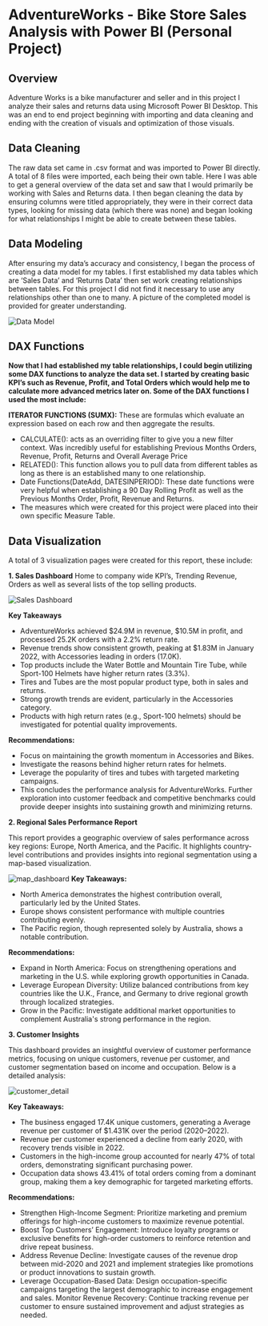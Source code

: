 # AdventureWorks - Bike Store Sales Analysis with Power BI (Personal Project)

## Overview
Adventure Works is a bike manufacturer and seller and in this project I analyze their sales and returns data using Microsoft Power BI Desktop. This was an end to end project beginning with importing and data cleaning and ending with the creation of visuals and optimization of those visuals.

## Data Cleaning
The raw data set came in .csv format and was imported to Power BI directly. A total of 8 files were imported, each being their own table. Here I was able to get a general overview of the data set and saw that I would primarily be working with Sales and Returns data. I then began cleaning the data by ensuring columns were titled appropriately, they were in their correct data types, looking for missing data (which there was none) and began looking for what relationships I might be able to create between these tables.

## Data Modeling
After ensuring my data’s accuracy and consistency, I began the process of creating a data model for my tables. I first established my data tables which are ‘Sales Data’ and ‘Returns Data’ then set work creating relationships between tables. For this project I did not find it necessary to use any relationships other than one to many. A picture of the completed model is provided for greater understanding.

![Data Model](https://github.com/Sharath2903/Power_BI_AdventureWorks_Analysis/blob/main/data_model.PNG)

## DAX Functions
**Now that I had established my table relationships, I could begin utilizing some DAX functions to analyze the data set. I started by creating basic KPI’s such as Revenue, Profit, and Total Orders which would help me to calculate more advanced metrics later on. Some of the DAX functions I used the most include:**

**ITERATOR FUNCTIONS (SUMX):** These are formulas which evaluate an expression based on each row and then aggregate the results.
- CALCULATE(): acts as an overriding filter to give you a new filter context. Was incredibly useful for establishing Previous Months Orders, Revenue, Profit, 
  Returns and Overall Average Price
- RELATED(): This function allows you to pull data from different tables as long as there is an established many to one relationship.
- Date Functions(DateAdd, DATESINPERIOD): These date functions were very helpful when establishing a 90 Day Rolling Profit as well as the Previous Months Order, 
  Profit, Revenue and Returns.
- The measures which were created for this project were placed into their own specific Measure Table.

## Data Visualization
A total of 3 visualization pages were created for this report, these include:

**1. Sales Dashboard** 
Home to company wide KPI’s, Trending Revenue, Orders as well as several lists of the top selling products.

![Sales Dashboard](https://github.com/Sharath2903/Power_BI_AdventureWorks_Analysis/blob/main/sales_perfomance.PNG)

**Key Takeaways**
- AdventureWorks achieved $24.9M in revenue, $10.5M in profit, and processed 25.2K orders with a 2.2% return rate. 
- Revenue trends show consistent growth, peaking at $1.83M in January 2022, with Accessories leading in orders (17.0K).
- Top products include the Water Bottle and Mountain Tire Tube, while Sport-100 Helmets have higher return rates (3.3%). 
- Tires and Tubes are the most popular product type, both in sales and returns.
- Strong growth trends are evident, particularly in the Accessories category.
- Products with high return rates (e.g., Sport-100 helmets) should be investigated for potential quality improvements.

**Recommendations:**
- Focus on maintaining the growth momentum in Accessories and Bikes.
- Investigate the reasons behind higher return rates for helmets.
- Leverage the popularity of tires and tubes with targeted marketing campaigns.
- This concludes the performance analysis for AdventureWorks. Further exploration into customer feedback and competitive benchmarks could provide deeper insights into sustaining growth and minimizing returns.

**2. Regional Sales Performance Report**

This report provides a geographic overview of sales performance across key regions: Europe, North America, and the Pacific. It highlights country-level contributions and provides insights into regional segmentation using a map-based visualization.

![map_dashboard](https://github.com/Sharath2903/Power_BI_AdventureWorks_Analysis/blob/main/Map_dashboard.PNG)
**Key Takeaways:**
- North America demonstrates the highest contribution overall, particularly led by the United States.
- Europe shows consistent performance with multiple countries contributing evenly.
- The Pacific region, though represented solely by Australia, shows a notable contribution.

**Recommendations:**
- Expand in North America: Focus on strengthening operations and marketing in the U.S. while exploring growth opportunities in Canada.
- Leverage European Diversity: Utilize balanced contributions from key countries like the U.K., France, and Germany to drive regional growth through localized 
  strategies.
- Grow in the Pacific: Investigate additional market opportunities to complement Australia's strong performance in the region.

**3. Customer Insights**

  This dashboard provides an insightful overview of customer performance metrics, focusing on unique customers, revenue per customer, and customer segmentation 
  based on income and occupation. Below is a detailed analysis:

![customer_detail](https://github.com/Sharath2903/Power_BI_AdventureWorks_Analysis/blob/main/customer_dashboard.PNG)

**Key Takeaways:**

- The business engaged 17.4K unique customers, generating a Average revenue per customer of $1.431K over the period (2020–2022).
- Revenue per customer experienced a decline from early 2020, with recovery trends visible in 2022.
- Customers in the high-income group accounted for nearly 47% of total orders, demonstrating significant purchasing power.
- Occupation data shows 43.41% of total orders coming from a dominant group, making them a key demographic for targeted marketing efforts.

**Recommendations:**

- Strengthen High-Income Segment: Prioritize marketing and premium offerings for high-income customers to maximize revenue potential.
- Boost Top Customers’ Engagement: Introduce loyalty programs or exclusive benefits for high-order customers to reinforce retention and drive repeat business.
- Address Revenue Decline: Investigate causes of the revenue drop between mid-2020 and 2021 and implement strategies like promotions or product innovations to 
  sustain growth.
- Leverage Occupation-Based Data: Design occupation-specific campaigns targeting the largest demographic to increase engagement and sales.
  Monitor Revenue Recovery: Continue tracking revenue per customer to ensure sustained improvement and adjust strategies as needed.




